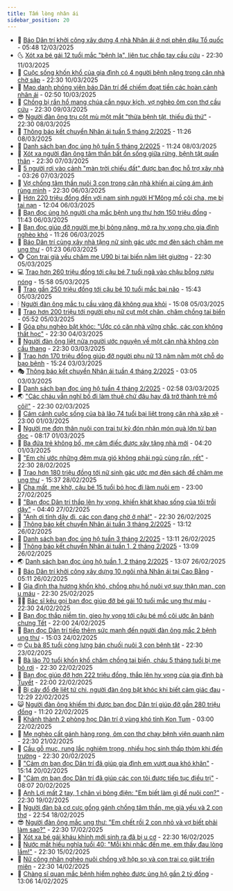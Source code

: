 ```yaml
---
title: Tấm lòng nhân ái
sidebar_position: 20
---
```


<!-- dantri-tam-long-nhan-ai:START -->
- 🌝 [Báo Dân trí khởi công xây dựng 4 nhà Nhân ái ở nơi phên dậu Tổ quốc](https://dantri.com.vn/tam-long-nhan-ai/bao-dan-tri-khoi-cong-xay-dung-4-nha-nhan-ai-o-noi-phen-dau-to-quoc-20250312115845375.htm) - 05:48 12/03/2025
- 🌜 [Xót xa bé gái 12 tuổi mắc &quot;bệnh lạ&quot;, liên tục chắp tay cầu cứu](https://dantri.com.vn/tam-long-nhan-ai/xot-xa-be-gai-12-tuoi-mac-benh-la-lien-tuc-chap-tay-cau-cuu-20250308163253962.htm) - 22:30 11/03/2025
- 👀 [Cuộc sống khốn khổ của gia đình có 4 người bệnh nặng trong căn nhà chờ sập](https://dantri.com.vn/tam-long-nhan-ai/cuoc-song-khon-kho-cua-gia-dinh-co-4-nguoi-benh-nang-trong-can-nha-cho-sap-20250307102953715.htm) - 22:30 10/03/2025
- 🚀 [Mạo danh phóng viên báo Dân trí để chiếm đoạt tiền các hoàn cảnh nhân ái](https://dantri.com.vn/tam-long-nhan-ai/mao-danh-phong-vien-bao-dan-tri-de-chiem-doat-tien-cac-hoan-canh-nhan-ai-20250307192204657.htm) - 02:50 10/03/2025
- 🦅 [Chồng bị rắn hổ mang chúa cắn nguy kịch, vợ nghèo ôm con thơ cầu cứu](https://dantri.com.vn/tam-long-nhan-ai/chong-bi-ran-ho-mang-chua-can-nguy-kich-vo-ngheo-om-con-tho-cau-cuu-20250306235916275.htm) - 22:30 09/03/2025
- 😎 [Người đàn ông trụ cột mù một mắt &quot;thừa bệnh tật, thiếu đủ thứ&quot;](https://dantri.com.vn/tam-long-nhan-ai/nguoi-dan-ong-tru-cot-mu-mot-mat-thua-benh-tat-thieu-du-thu-20250305221955147.htm) - 22:30 08/03/2025
- 🎡 [Thông báo kết chuyển Nhân ái tuần 5 tháng 2/2025](https://dantri.com.vn/tam-long-nhan-ai/thong-bao-ket-chuyen-nhan-ai-tuan-5-thang-22025-20250308143553712.htm) - 11:26 08/03/2025
- 🌮 [Danh sách bạn đọc ủng hộ tuần 5 tháng 2/2025](https://dantri.com.vn/tam-long-nhan-ai/danh-sach-ban-doc-ung-ho-tuan-5-thang-22025-20250308143048296.htm) - 11:24 08/03/2025
- 💼 [Xót xa người đàn ông tâm thần bất ổn sống giữa rừng, bệnh tật quấn thân](https://dantri.com.vn/tam-long-nhan-ai/xot-xa-nguoi-dan-ong-tam-than-bat-on-song-giua-rung-benh-tat-quan-than-20250305173917245.htm) - 22:30 07/03/2025
- 🎊 [5 người rơi vào cảnh &quot;màn trời chiếu đất&quot; được bạn đọc hỗ trợ xây nhà](https://dantri.com.vn/tam-long-nhan-ai/5-nguoi-roi-vao-canh-man-troi-chieu-dat-duoc-ban-doc-ho-tro-xay-nha-20250307002223054.htm) - 03:26 07/03/2025
- 📝 [Vợ chồng tâm thần nuôi 3 con trong căn nhà khiến ai cũng ám ảnh rùng mình](https://dantri.com.vn/tam-long-nhan-ai/vo-chong-tam-than-nuoi-3-con-trong-can-nha-khien-ai-cung-am-anh-rung-minh-20250304134308464.htm) - 22:30 06/03/2025
- 🤗 [Hơn 220 triệu đồng đến với nam sinh người H&#39;Mông mồ côi cha, mẹ bị tai nạn](https://dantri.com.vn/tam-long-nhan-ai/hon-220-trieu-dong-den-voi-nam-sinh-nguoi-hmong-mo-coi-cha-me-bi-tai-nan-20250306092303034.htm) - 12:04 06/03/2025
- 🌈 [Bạn đọc ủng hộ người cha mắc bệnh ung thư hơn 150 triệu đồng](https://dantri.com.vn/tam-long-nhan-ai/ban-doc-ung-ho-nguoi-cha-mac-benh-ung-thu-hon-150-trieu-dong-20250306111748589.htm) - 11:43 06/03/2025
- 🌝 [Bạn đọc giúp đỡ người mẹ bị bỏng nặng, mở ra hy vọng cho gia đình nghèo khó](https://dantri.com.vn/tam-long-nhan-ai/ban-doc-giup-do-nguoi-me-bi-bong-nang-mo-ra-hy-vong-cho-gia-dinh-ngheo-kho-20250306113905827.htm) - 11:26 06/03/2025
- 🦒 [Báo Dân trí cùng xây nhà tặng nữ sinh gác ước mơ đèn sách chăm mẹ ung thư](https://dantri.com.vn/tam-long-nhan-ai/bao-dan-tri-cung-xay-nha-tang-nu-sinh-gac-uoc-mo-den-sach-cham-me-ung-thu-20250305221001435.htm) - 01:23 06/03/2025
- 🐵 [Con trai già yếu chăm mẹ U90 bị tai biến nằm liệt giường](https://dantri.com.vn/tam-long-nhan-ai/con-trai-gia-yeu-cham-me-u90-bi-tai-bien-nam-liet-giuong-20250303174701224.htm) - 22:30 05/03/2025
- 💻 [Trao hơn 260 triệu đồng tới cậu bé 7 tuổi ngã vào chậu bỗng rượu nóng](https://dantri.com.vn/tam-long-nhan-ai/trao-hon-260-trieu-dong-toi-cau-be-7-tuoi-nga-vao-chau-bong-ruou-nong-20250305190102980.htm) - 15:58 05/03/2025
- 🦆 [Trao gần 250 triệu đồng tới cậu bé 10 tuổi mắc bại não](https://dantri.com.vn/tam-long-nhan-ai/trao-gan-250-trieu-dong-toi-cau-be-10-tuoi-mac-bai-nao-20250305185011959.htm) - 15:43 05/03/2025
- 🕯 [Người đàn ông mắc tụ cầu vàng đã không qua khỏi](https://dantri.com.vn/tam-long-nhan-ai/nguoi-dan-ong-mac-tu-cau-vang-da-khong-qua-khoi-20250305192233755.htm) - 15:08 05/03/2025
- 🤩 [Trao hơn 200 triệu tới người phụ nữ cụt một chân, chăm chồng tai biến](https://dantri.com.vn/tam-long-nhan-ai/trao-hon-200-trieu-toi-nguoi-phu-nu-cut-mot-chan-cham-chong-tai-bien-20250305114346725.htm) - 05:52 05/03/2025
- 🎡 [Góa phụ nghèo bật khóc: &quot;Ước có căn nhà vững chắc, các con không thất học&quot;](https://dantri.com.vn/tam-long-nhan-ai/goa-phu-ngheo-bat-khoc-uoc-co-can-nha-vung-chac-cac-con-khong-that-hoc-20250303193505045.htm) - 22:30 04/03/2025
- 🤠 [Người đàn ông liệt nửa người ước nguyện về một căn nhà không còn cầu thang](https://dantri.com.vn/tam-long-nhan-ai/nguoi-dan-ong-liet-nua-nguoi-uoc-nguyen-ve-mot-can-nha-khong-con-cau-thang-20250303173430702.htm) - 22:30 03/03/2025
- 🌋 [Trao hơn 170 triệu đồng giúp đỡ người phụ nữ 13 năm nằm một chỗ do bạo bệnh](https://dantri.com.vn/tam-long-nhan-ai/trao-hon-170-trieu-dong-giup-do-nguoi-phu-nu-13-nam-nam-mot-cho-do-bao-benh-20250303203235489.htm) - 15:24 03/03/2025
- 🎭 [Thông báo kết chuyển Nhân ái tuần 4 tháng 2/2025](https://dantri.com.vn/tam-long-nhan-ai/thong-bao-ket-chuyen-nhan-ai-tuan-4-thang-22025-20250303094731628.htm) - 03:05 03/03/2025
- 🤠 [Danh sách bạn đọc ủng hộ tuần 4 tháng 2/2025](https://dantri.com.vn/tam-long-nhan-ai/danh-sach-ban-doc-ung-ho-tuan-4-thang-22025-20250303094217026.htm) - 02:58 03/03/2025
- 🌏 [&quot;Các cháu vẫn nghĩ bố đi làm thuê chứ đâu hay đã trở thành trẻ mồ côi!&quot;](https://dantri.com.vn/tam-long-nhan-ai/cac-chau-van-nghi-bo-di-lam-thue-chu-dau-hay-da-tro-thanh-tre-mo-coi-20250301103719265.htm) - 22:30 02/03/2025
- 🚀 [Cám cảnh cuộc sống của bà lão 74 tuổi bại liệt trong căn nhà xập xệ](https://dantri.com.vn/tam-long-nhan-ai/cam-canh-cuoc-song-cua-ba-lao-74-tuoi-bai-liet-trong-can-nha-xap-xe-20250228120127186.htm) - 23:00 01/03/2025
- 🚀 [Người mẹ đơn thân nuôi con trai tự kỷ đón nhận món quà lớn từ bạn đọc](https://dantri.com.vn/tam-long-nhan-ai/nguoi-me-don-than-nuoi-con-trai-tu-ky-don-nhan-mon-qua-lon-tu-ban-doc-20250301142333527.htm) - 08:17 01/03/2025
- 👹 [Ba đứa trẻ không bố, mẹ câm điếc được xây tặng nhà mới](https://dantri.com.vn/tam-long-nhan-ai/ba-dua-tre-khong-bo-me-cam-diec-duoc-xay-tang-nha-moi-20250301092420757.htm) - 04:20 01/03/2025
- 🫶 [&quot;Em chỉ ước những đêm mưa gió không phải ngủ cùng rắn, rết&quot;](https://dantri.com.vn/tam-long-nhan-ai/em-chi-uoc-nhung-dem-mua-gio-khong-phai-ngu-cung-ran-ret-20250228150734272.htm) - 22:30 28/02/2025
- 🐻 [Trao hơn 180 triệu đồng tới nữ sinh gác ước mơ đèn sách để chăm mẹ ung thư](https://dantri.com.vn/tam-long-nhan-ai/trao-hon-180-trieu-dong-toi-nu-sinh-gac-uoc-mo-den-sach-de-cham-me-ung-thu-20250228213330691.htm) - 15:37 28/02/2025
- 🌋 [Cha mất, mẹ khờ, cậu bé 15 tuổi bỏ học đi làm nuôi em](https://dantri.com.vn/tam-long-nhan-ai/cha-mat-me-kho-cau-be-15-tuoi-bo-hoc-di-lam-nuoi-em-20250226161241936.htm) - 23:00 27/02/2025
- 🧰 [&quot;Bạn đọc Dân trí thắp lên hy vọng, khiến khát khao sống của tôi trỗi dậy&quot;](https://dantri.com.vn/tam-long-nhan-ai/ban-doc-dan-tri-thap-len-hy-vong-khien-khat-khao-song-cua-toi-troi-day-20250227081741605.htm) - 04:40 27/02/2025
- 💄 [&quot;Anh ơi tỉnh dậy đi, các con đang chờ ở nhà!&quot;](https://dantri.com.vn/tam-long-nhan-ai/anh-oi-tinh-day-di-cac-con-dang-cho-o-nha-20250225143204706.htm) - 22:30 26/02/2025
- 🌝 [Thông báo kết chuyển Nhân ái tuần 3 tháng 2/2025](https://dantri.com.vn/tam-long-nhan-ai/thong-bao-ket-chuyen-nhan-ai-tuan-3-thang-22025-20250226115146341.htm) - 13:12 26/02/2025
- 🔭 [Danh sách bạn đọc ủng hộ tuần 3 tháng 2/2025](https://dantri.com.vn/tam-long-nhan-ai/danh-sach-ban-doc-ung-ho-tuan-3-thang-22025-20250226114803282.htm) - 13:11 26/02/2025
- 🦒 [Thông báo kết chuyển Nhân ái tuần 1, 2 tháng 2/2025](https://dantri.com.vn/tam-long-nhan-ai/thong-bao-ket-chuyen-nhan-ai-tuan-1-2-thang-22025-20250226114314916.htm) - 13:09 26/02/2025
- 🌏 [Danh sách bạn đọc ủng hộ tuần 1, 2 tháng 2/2025](https://dantri.com.vn/tam-long-nhan-ai/danh-sach-ban-doc-ung-ho-tuan-1-2-thang-22025-20250226113845587.htm) - 13:07 26/02/2025
- 🦣 [Báo Dân trí khởi công xây dựng 10 ngôi nhà Nhân ái tại Cao Bằng](https://dantri.com.vn/tam-long-nhan-ai/bao-dan-tri-khoi-cong-xay-dung-10-ngoi-nha-nhan-ai-tai-cao-bang-20250226110516016.htm) - 05:11 26/02/2025
- 🤗 [Gia đình tha hương khốn khó, chồng phụ hồ nuôi vợ suy thận mạn, con u máu](https://dantri.com.vn/tam-long-nhan-ai/gia-dinh-tha-huong-khon-kho-chong-phu-ho-nuoi-vo-suy-than-man-con-u-mau-20250220150358186.htm) - 22:30 25/02/2025
- 🧑‍🏫 [Bác sĩ kêu gọi bạn đọc giúp đỡ bé gái 10 tuổi mắc ung thư máu](https://dantri.com.vn/tam-long-nhan-ai/bac-si-keu-goi-ban-doc-giup-do-be-gai-10-tuoi-mac-ung-thu-mau-20250220152415580.htm) - 22:30 24/02/2025
- 🤠 [Bạn đọc thắp niềm tin, gieo hy vọng tới cậu bé mồ côi ước ăn bánh chưng Tết](https://dantri.com.vn/tam-long-nhan-ai/ban-doc-thap-niem-tin-gieo-hy-vong-toi-cau-be-mo-coi-uoc-an-banh-chung-tet-20250224221531260.htm) - 22:00 24/02/2025
- 🦆 [Bạn đọc Dân trí tiếp thêm sức mạnh đến người đàn ông mắc 2 bệnh ung thư](https://dantri.com.vn/tam-long-nhan-ai/ban-doc-dan-tri-tiep-them-suc-manh-den-nguoi-dan-ong-mac-2-benh-ung-thu-20250224205800453.htm) - 15:03 24/02/2025
- 🤓 [Cụ bà 85 tuổi còng lưng bán chuối nuôi 3 con bệnh tật](https://dantri.com.vn/tam-long-nhan-ai/cu-ba-85-tuoi-cong-lung-ban-chuoi-nuoi-3-con-benh-tat-20250220145648773.htm) - 22:30 23/02/2025
- 🫶 [Bà lão 70 tuổi khốn khổ chăm chồng tai biến, cháu 5 tháng tuổi bị mẹ bỏ rơi](https://dantri.com.vn/tam-long-nhan-ai/ba-lao-70-tuoi-khon-kho-cham-chong-tai-bien-chau-5-thang-tuoi-bi-me-bo-roi-20250220073948669.htm) - 22:30 22/02/2025
- 🎊 [Bạn đọc giúp đỡ hơn 222 triệu đồng, thắp lên hy vọng của gia đình bà Tuyết](https://dantri.com.vn/tam-long-nhan-ai/ban-doc-giup-do-hon-222-trieu-dong-thap-len-hy-vong-cua-gia-dinh-ba-tuyet-20250222113819189.htm) - 22:00 22/02/2025
- 🦏 [Bị cây đổ đè liệt tứ chi, người đàn ông bật khóc khi biết cảm giác đau](https://dantri.com.vn/tam-long-nhan-ai/bi-cay-do-de-liet-tu-chi-nguoi-dan-ong-bat-khoc-khi-biet-cam-giac-dau-20250222183510443.htm) - 12:29 22/02/2025
- 😺 [Người đàn ông khiếm thị được bạn đọc Dân trí giúp đỡ gần 280 triệu đồng](https://dantri.com.vn/tam-long-nhan-ai/nguoi-dan-ong-khiem-thi-duoc-ban-doc-dan-tri-giup-do-gan-280-trieu-dong-20250222102429561.htm) - 11:20 22/02/2025
- 🥰 [Khánh thành 2 phòng học Dân trí ở vùng khó tỉnh Kon Tum](https://dantri.com.vn/tam-long-nhan-ai/khanh-thanh-2-phong-hoc-dan-tri-o-vung-kho-tinh-kon-tum-20250222064709729.htm) - 03:00 22/02/2025
- 🚀 [Mẹ nghèo cất gánh hàng rong, ôm con thơ chạy bệnh viện quanh năm](https://dantri.com.vn/tam-long-nhan-ai/me-ngheo-cat-ganh-hang-rong-om-con-tho-chay-benh-vien-quanh-nam-20250220113912295.htm) - 22:30 21/02/2025
- 🌁 [Cầu gỗ mục, rung lắc nghiêm trọng, nhiều học sinh thấp thỏm khi đến trường](https://dantri.com.vn/tam-long-nhan-ai/cau-go-muc-rung-lac-nghiem-trong-nhieu-hoc-sinh-thap-thom-khi-den-truong-20250219120826993.htm) - 22:30 20/02/2025
- 🚀 [&quot;Cảm ơn bạn đọc Dân trí đã giúp gia đình em vượt qua khó khăn&quot;](https://dantri.com.vn/tam-long-nhan-ai/cam-on-ban-doc-dan-tri-da-giup-gia-dinh-em-vuot-qua-kho-khan-20250219141659621.htm) - 15:14 20/02/2025
- 🤗 [&quot;Cảm ơn bạn đọc Dân trí đã giúp các con tôi được tiếp tục điều trị&quot;](https://dantri.com.vn/tam-long-nhan-ai/cam-on-ban-doc-dan-tri-da-giup-cac-con-toi-duoc-tiep-tuc-dieu-tri-20250219143046162.htm) - 08:07 20/02/2025
- 💫 [Anh Lợi mất 2 tay, 1 chân vì bỏng điện: &quot;Em biết làm gì để nuôi con?&quot;](https://dantri.com.vn/tam-long-nhan-ai/anh-loi-mat-2-tay-1-chan-vi-bong-dien-em-biet-lam-gi-de-nuoi-con-20250219152630182.htm) - 22:30 19/02/2025
- 💼 [Người đàn bà cơ cực gồng gánh chồng tâm thần, mẹ già yếu và 2 con thơ](https://dantri.com.vn/tam-long-nhan-ai/nguoi-dan-ba-co-cuc-gong-ganh-chong-tam-than-me-gia-yeu-va-2-con-tho-20250218015017404.htm) - 22:54 18/02/2025
- 😎 [Người đàn ông mắc ung thư: &quot;Em chết rồi 2 con nhỏ và vợ biết phải làm sao?&quot;](https://dantri.com.vn/tam-long-nhan-ai/nguoi-dan-ong-mac-ung-thu-em-chet-roi-2-con-nho-va-vo-biet-phai-lam-sao-20250216162904838.htm) - 22:30 17/02/2025
- 🥳 [Xót xa bé gái kháu khỉnh mới sinh ra đã bị u cơ](https://dantri.com.vn/tam-long-nhan-ai/xot-xa-be-gai-khau-khinh-moi-sinh-ra-da-bi-u-co-20250213141915784.htm) - 22:30 16/02/2025
- 📝 [Nước mắt hiếu nghĩa tuổi 40: &quot;Mỗi khi nhắc đến mẹ, em thấy đau lòng lắm!&quot;](https://dantri.com.vn/tam-long-nhan-ai/nuoc-mat-hieu-nghia-tuoi-40-moi-khi-nhac-den-me-em-thay-dau-long-lam-20250216022013041.htm) - 22:30 15/02/2025
- 🦄 [Nữ công nhân nghèo nuôi chồng vỡ hộp sọ và con trai co giật triền miên](https://dantri.com.vn/tam-long-nhan-ai/nu-cong-nhan-ngheo-nuoi-chong-vo-hop-so-va-con-trai-co-giat-trien-mien-20250213152452047.htm) - 22:30 14/02/2025
- 💼 [Chàng sĩ quan mắc bệnh hiểm nghèo được ủng hộ gần 2 tỷ đồng](https://dantri.com.vn/tam-long-nhan-ai/chang-si-quan-mac-benh-hiem-ngheo-duoc-ung-ho-gan-2-ty-dong-20250214155509155.htm) - 13:06 14/02/2025<!-- dantri-tam-long-nhan-ai:END -->
